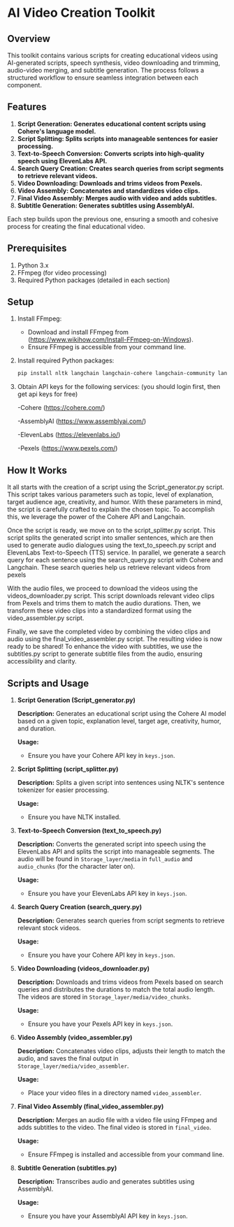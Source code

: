 # AI Video Creation Toolkit

## Overview
This toolkit contains various scripts for creating educational videos using AI-generated scripts, speech synthesis, video downloading and trimming, audio-video merging, and subtitle generation. The process follows a structured workflow to ensure seamless integration between each component.

## Features
1. **Script Generation: Generates educational content scripts using Cohere's language model.**
2. **Script Splitting: Splits scripts into manageable sentences for easier processing.**
3. **Text-to-Speech Conversion: Converts scripts into high-quality speech using ElevenLabs API.**
4. **Search Query Creation: Creates search queries from script segments to retrieve relevant videos.**
5. **Video Downloading: Downloads and trims videos from Pexels.**
6. **Video Assembly: Concatenates and standardizes video clips.**
7. **Final Video Assembly: Merges audio with video and adds subtitles.**
8. **Subtitle Generation: Generates subtitles using AssemblyAI.**


Each step builds upon the previous one, ensuring a smooth and cohesive process for creating the final educational video.

## Prerequisites
1. Python 3.x
2. FFmpeg (for video processing)
3. Required Python packages (detailed in each section)

## Setup
1. Install FFmpeg:
   - Download and install FFmpeg from (https://www.wikihow.com/Install-FFmpeg-on-Windows).
   - Ensure FFmpeg is accessible from your command line.

2. Install required Python packages:
   ```sh
   pip install nltk langchain langchain-cohere langchain-community langchain-core sentence-transformers assemblyai moviepy pillow numpy requests pydub

3. Obtain API keys for the following services: (you should login first, then get api keys for free)

    -Cohere (https://cohere.com/)
   
    -AssemblyAI (https://www.assemblyai.com/)
   
    -ElevenLabs (https://elevenlabs.io/)
   
    -Pexels (https://www.pexels.com/)




## How It Works
It all starts with the creation of a script using the Script_generator.py script. This script takes various parameters such as topic, level of explanation, target audience age, creativity, and humor. With these parameters in mind, the script is carefully crafted to explain the chosen topic. To accomplish this, we leverage the power of the Cohere API and Langchain.

Once the script is ready, we move on to the script_splitter.py script. This script splits the generated script into smaller sentences, which are then used to generate audio dialogues using the text_to_speech.py script and ElevenLabs Text-to-Speech (TTS) service. In parallel, we generate a search query for each sentence using the search_query.py script with Cohere and Langchain. These search queries help us retrieve relevant videos from pexels

With the audio files, we proceed to download the videos using the videos_downloader.py script. This script downloads relevant video clips from Pexels and trims them to match the audio durations. Then, we transform these video clips into a standardized format using the video_assembler.py script. 

Finally, we save the completed video by combining the video clips and audio using the final_video_assembler.py script. The resulting video is now ready to be shared!  To enhance the video with subtitles, we use the subtitles.py script to generate subtitle files from the audio, ensuring accessibility and clarity. 

## Scripts and Usage

1. **Script Generation (Script_generator.py)**

   **Description:**
   Generates an educational script using the Cohere AI model based on a given topic, explanation level, target age, creativity, humor, and duration.

   **Usage:**
   - Ensure you have your Cohere API key in `keys.json`.

2. **Script Splitting (script_splitter.py)**

   **Description:**
   Splits a given script into sentences using NLTK's sentence tokenizer for easier processing.

   **Usage:**
   - Ensure you have NLTK installed.

3. **Text-to-Speech Conversion (text_to_speech.py)**

   **Description:**
   Converts the generated script into speech using the ElevenLabs API and splits the script into manageable segments. The audio will be found in `Storage_layer/media` in `full_audio` and `audio_chunks` (for the character later on).

   **Usage:**
   - Ensure you have your ElevenLabs API key in `keys.json`.

4. **Search Query Creation (search_query.py)**

   **Description:**
   Generates search queries from script segments to retrieve relevant stock videos.

   **Usage:**
   - Ensure you have your Cohere API key in `keys.json`.

5. **Video Downloading (videos_downloader.py)**

   **Description:**
   Downloads and trims videos from Pexels based on search queries and distributes the durations to match the total audio length. The videos are stored in `Storage_layer/media/video_chunks`.

   **Usage:**
   - Ensure you have your Pexels API key in `keys.json`.

6. **Video Assembly (video_assembler.py)**

   **Description:**
   Concatenates video clips, adjusts their length to match the audio, and saves the final output in `Storage_layer/media/video_assembler`.

   **Usage:**
   - Place your video files in a directory named `video_assembler`.

7. **Final Video Assembly (final_video_assembler.py)**

   **Description:**
   Merges an audio file with a video file using FFmpeg and adds subtitles to the video. The final video is stored in `final_video`.

   **Usage:**
   - Ensure FFmpeg is installed and accessible from your command line.

8. **Subtitle Generation (subtitles.py)**

   **Description:**
   Transcribes audio and generates subtitles using AssemblyAI.

   **Usage:**
   - Ensure you have your AssemblyAI API key in `keys.json`.

